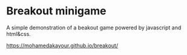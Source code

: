 # Breakout minigame

A simple demonstration of a beakout game powered by javascript and html&css.

https://mohamedakayour.github.io/breakout/

